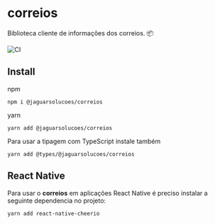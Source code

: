 # correios

Biblioteca cliente de informações dos correios. 📦

![CI](https://github.com/JaguarSolucoes/correios/workflows/CI/badge.svg?branch=master)

## Install

npm

```shell
npm i @jaguarsolucoes/correios
```

yarn

```shell
yarn add @jaguarsolucoes/correios
```

Para usar a tipagem com TypeScript instale também

```shell
yarn add @types/@jaguarsolucoes/correios
```
## React Native

Para usar o **correios** em aplicações React Native é preciso instalar a seguinte dependencia no projeto:

```shell
yarn add react-native-cheerio
```
